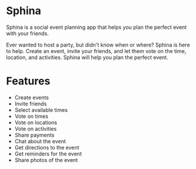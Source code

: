 # Sphina

Sphina is a social event planning app that helps you plan the perfect event with your friends.

Ever wanted to host a party, but didn't know when or where? Sphina is here to help. 
Create an event, invite your friends, and let them vote on the time, location, and activities. 
Sphina will help you plan the perfect event.

# Features
- Create events
- Invite friends
- Select available times
- Vote on times
- Vote on locations
- Vote on activities
- Share payments
- Chat about the event
- Get directions to the event
- Get reminders for the event
- Share photos of the event